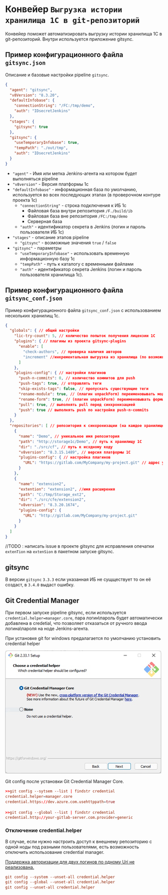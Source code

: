 # Конвейер `Выгрузка истории хранилища 1С в git-репозиторий`

Конвейер поможет автоматизировать выгрузку истории хранилища 1С в git-репозиторий. Внутри используется приложение
gitsync.

## Пример конфигурационного файла `gitsync.json`

Описание и базовые настройки pipeline `gitsync`.

```json
{
  "agent": "gitsync",
  "v8Version": "8.3.20",
  "defaultInfobase": {
    "connectionString": "/FC:/tmp/demo",
    "auth": "IDsecretJenkins"
  },
  "stages": {
    "gitsync": true
  },
  "gitsync": {
    "useTemporaryInfobase": true,
    "tempPath": "./out/tmp",
    "auth": "IDsecretJenkins"
  }
}
```

* `"agent"` - Имя или метка Jenkins-агента на котором будет выполняться pipeline
* `"v8version"` - Версия платформы 1с
* `"defaultInfobase"` - информационная база по умолчанию, используется во всех последующих этапах (в проверочном контуре проекта 1с)
  * `"connectionString"` - строка подключения к ИБ 1с
    * Файловая база внутри репозитория `/F./build/ib`
    * Файловая база вне репозитория `/FC:/tmp/demo`
    * Серверная база
  * `"auth"` - идентификатор секрета в Jenkins (логин и пароль пользователя ИБ 1с)
* `"stages"` - описание этапов pipeline
  * `"gitsync"` - возможные значения `true` / `false`
* `"gitsync"` - параметры
  * `"useTemporaryInfobase"` - использовать временную информационную базу 1с
  * `"tempPath"` - путь к каталогу с временными файлами
  * `"auth"` - идентификатор секрета Jenkins (логин и пароль пользователя хранилища 1с).

## Пример конфигурационного файла `gitsync_conf.json`

Пример конфигурационного файла `gitsync_conf.json` с использованием нескольких хранилищ 1с.

```json
{
  "globals": { // общий настройки
    "lic-try-count": 5, // количество попыток получения лицензии 1C
    "plugins": { // плагины из проекта gitsync-plugins
      "enable": [
        "check-authors", // проверка наличия авторов
        "increment" //инкрементальная выгрузка из хранилища (по возможности)
      ]
    },
    "plugins-config": { // настройки плагинов
      "push-n-commits": 0, // количество коммитов для push
      "push-tags": true, // отправлять теги
      "skip-exists-tags": false, // пропускать существующие теги
      "rename-module": true, // (плагин unpackForm) переименовывать модули из form.bin
      "rename-form": true, // (плагин unpackForm) переименовывать формы из form.bin
      "pull": true, // выполнять pull перед синхронизацией
      "push": true // выполнять push по настройке push-n-commits
    }
  },
  "repositories": [ // репозитория к синхронизации (на каждое хранилище 1С в одном проекте)
    {
      "name": "Demo", // уникальное имя репозитория
      "path": "http://storage1c/Demo", // путь к хранилищу 1С
      "dir": "./src/cf", // путь к исхдному коду
      "v8version": "8.3.15.1489", // версия платформы 1С
      "plugins-config": { // настройка плагинов
        "URL": "https://gitlab.com/MyCompany/my-project.git" // адрес удаленного git-репозитория
      }
    },
    {
      "name": "extension2",
      "extention": "extension2", //имя расширения
      "path": "C:/tmp/Storage_ext2",
      "dir": "./src/cfe/extension2",
      "v8version": "8.3.20.1674",
      "plugins-config": {
        "URL": "http://gitlab.com/MyCompany/my-project.git"
      }
    }
  ]
}
```

//TODO : написать issue в проекте gitsync для исправления опечатки `extenTion` на `extenSion` в пакетном запуске gitsync.

## gitsync

В версии `gitsync` `3.3.3` если указанная ИБ не сущществует то он её создаст, в `3.4.0` выдаст ошибку.

## Git Credential Manager

При первом запуске pipeline gitsync, если используется `credential.helper=manager.core`, пара логин\пароль будет автоматически добавлена в credetial, что позволяет отказаться от ручного ввода логина\пароля на ноде Jenkins-агента.

При установке git for windows предалагается по умолчанию установить credential helper

![image-20220201095111619](../images/image-20220201095111619.png)

Git config после установки Git Credential Manager Core.

```conf
>>git config --sytsem --list | findstr credential
credential.helper=manager.core
credential.https://dev.azure.com.usehttppath=true

>>git config --global --list | findstr credential
credential.http://your-gitlab-server.com.provider=generic
```

### Отключение credential.helper

В случае, если нужно настроить доступ к внешнему репозиторию с одной ноды под разными пользователями, есть возможность отключить использование credential manager.

[Поддержка авторизации для двух логинов по одному Uri не реализована.](https://github.com/Microsoft/Git-Credential-Manager-for-Windows/issues/363)

```conf
git config --system --unset-all credential.helper
git config --global --unset-all credential.helper
git config --unset-all credential.helper
```
